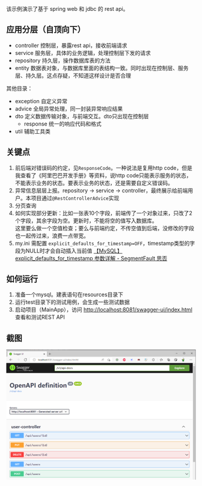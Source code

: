 该示例演示了基于 spring web 和 jdbc 的 rest api。

## 应用分层（自顶向下）
- controller 控制层，暴露rest api，接收前端请求
- service 服务层，具体的业务逻辑，处理控制层下发的请求
- repository 持久层，操作数据库表的方法
- entity 数据表对象，与数据库里面的表结构一致。同时出现在控制层、服务层、持久层。这点存疑，不知道这样设计是否合理

其他目录：
- exception 自定义异常
- advice 全局异常处理，同一封装异常响应结果
- dto 定义数据传输对象，与前端交互。dto只出现在控制层
    - response 统一的响应代码和格式
- util 辅助工具类

## 关键点
1. 前后端对错误码的约定，见`ResponseCode`。一种说法是复用http code，但是我查看了《阿里巴巴开发手册》等资料，说http code只能表示服务的状态，不能表示业务的状态。要表示业务的状态，还是需要自定义错误码。
2. 异常信息层层上报。repository -> service -> controller，最终展示给前端用户。本项目通过`@RestControllerAdvice`实现
3. 分页查询
4. 如何实现部分更新：比如一张表10个字段，前端传了一个对象过来，只改了2个字段，其余字段为空。更新时，不能将空的值写入数据库。  
   这里要么做一个空值检查；要么与前端约定，不传空值到后端，没修改的字段也一起传过来，浪费一点带宽。
5. my.ini 需配置 `explicit_defaults_for_timestamp=OFF`，timestamp类型的字段为NULL时才会自动插入当前值 [【MySQL】explicit_defaults_for_timestamp 参数详解 - SegmentFault 思否](https://segmentfault.com/a/1190000018818020)

## 如何运行
1. 准备一个mysql。建表语句在resources目录下
2. 运行test目录下的测试用例，会生成一些测试数据
3. 启动项目（MainApp），访问 [http://localhost:8081/swagger-ui/index.html](http://localhost:8081/swagger-ui.html) 查看和测试REST API

## 截图
![rest api image](assets/img.png)